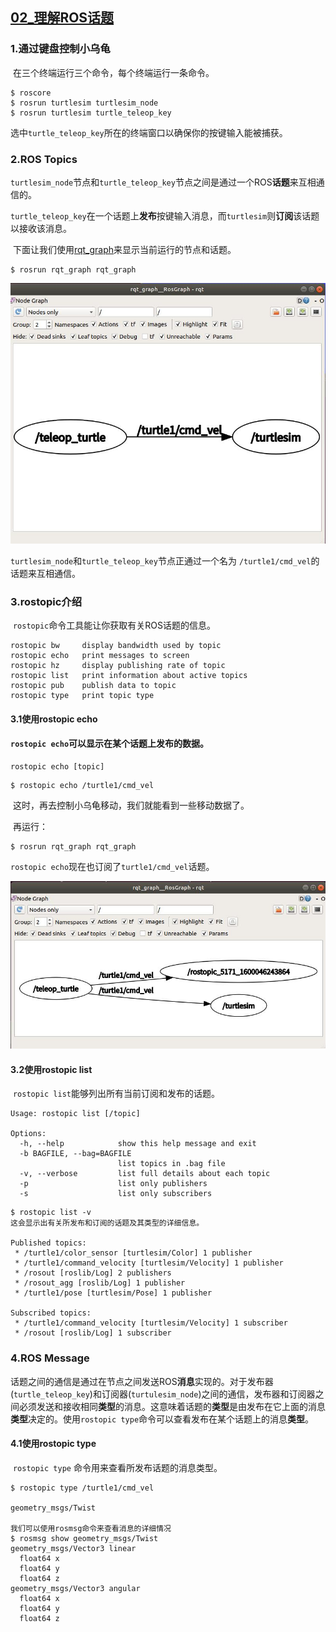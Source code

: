 ## [02_理解ROS话题](http://wiki.ros.org/cn/ROS/Tutorials/UnderstandingTopics)

### 1.通过键盘控制小乌龟

​	在三个终端运行三个命令，每个终端运行一条命令。

```
$ roscore
$ rosrun turtlesim turtlesim_node
$ rosrun turtlesim turtle_teleop_key
```

​	选中`turtle_teleop_key`所在的终端窗口以确保你的按键输入能被捕获。

### 2.ROS Topics

​	`turtlesim_node`节点和`turtle_teleop_key`节点之间是通过一个ROS**话题**来互相通信的。

​	`turtle_teleop_key`在一个话题上**发布**按键输入消息，而`turtlesim`则**订阅**该话题以接收该消息。

​	下面让我们使用[rqt_graph](http://wiki.ros.org/rqt_graph)来显示当前运行的节点和话题。

```
$ rosrun rqt_graph rqt_graph
```

![](images/01.jpg)

​	`turtlesim_node`和`turtle_teleop_key`节点正通过一个名为 `/turtle1/cmd_vel`的话题来互相通信。

### 3.rostopic介绍

​	`rostopic`命令工具能让你获取有关ROS话题的信息。

```
rostopic bw     display bandwidth used by topic
rostopic echo   print messages to screen
rostopic hz     display publishing rate of topic
rostopic list   print information about active topics
rostopic pub    publish data to topic
rostopic type   print topic type
```

#### 	3.1使用rostopic echo

#### 		`rostopic echo`可以显示在某个话题上发布的数据。

```
rostopic echo [topic]
```

```
$ rostopic echo /turtle1/cmd_vel
```

​		这时，再去控制小乌龟移动，我们就能看到一些移动数据了。

​		再运行：

```
$ rosrun rqt_graph rqt_graph
```

​		`rostopic echo`现在也订阅了`turtle1/cmd_vel`话题。

![02](images/02.jpg)

#### 	3.2使用rostopic list

​		`rostopic list`能够列出所有当前订阅和发布的话题。

```
Usage: rostopic list [/topic]

Options:
  -h, --help            show this help message and exit
  -b BAGFILE, --bag=BAGFILE
                        list topics in .bag file
  -v, --verbose         list full details about each topic
  -p                    list only publishers
  -s                    list only subscribers
```

```
$ rostopic list -v
这会显示出有关所发布和订阅的话题及其类型的详细信息。

Published topics:
 * /turtle1/color_sensor [turtlesim/Color] 1 publisher
 * /turtle1/command_velocity [turtlesim/Velocity] 1 publisher
 * /rosout [roslib/Log] 2 publishers
 * /rosout_agg [roslib/Log] 1 publisher
 * /turtle1/pose [turtlesim/Pose] 1 publisher

Subscribed topics:
 * /turtle1/command_velocity [turtlesim/Velocity] 1 subscriber
 * /rosout [roslib/Log] 1 subscriber
```

### 4.ROS Message

​	话题之间的通信是通过在节点之间发送ROS**消息**实现的。对于发布器(`turtle_teleop_key`)和订阅器(`turtulesim_node`)之间的通信，发布器和订阅器之间必须发送和接收相同**类型**的消息。这意味着话题的**类型**是由发布在它上面的消息**类型**决定的。使用`rostopic type`命令可以查看发布在某个话题上的消息**类型**。

#### 	4.1使用rostopic type

​		`rostopic type` 命令用来查看所发布话题的消息类型。

```
$ rostopic type /turtle1/cmd_vel

geometry_msgs/Twist

我们可以使用rosmsg命令来查看消息的详细情况
$ rosmsg show geometry_msgs/Twist
geometry_msgs/Vector3 linear
  float64 x
  float64 y
  float64 z
geometry_msgs/Vector3 angular
  float64 x
  float64 y
  float64 z
```

